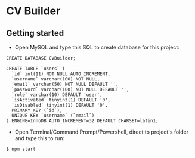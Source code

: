 # CV Builder

## Getting started
-   Open MySQL and type this SQL to create database for this project:
```
CREATE DATABASE CVBuilder;

CREATE TABLE `users` (
  `id` int(11) NOT NULL AUTO_INCREMENT,
  `username` varchar(100) NOT NULL,
  `email` varchar(50) NOT NULL DEFAULT '',
  `password` varchar(100) NOT NULL DEFAULT '',
  `role` varchar(10) DEFAULT 'user',
  `isActivated` tinyint(1) DEFAULT '0',
  `isDisabled` tinyint(1) DEFAULT '0',
  PRIMARY KEY (`id`),
  UNIQUE KEY `username` (`email`)
) ENGINE=InnoDB AUTO_INCREMENT=32 DEFAULT CHARSET=latin1;
```
-   Open Terminal/Command Prompt/Powershell, direct to project's folder and type this to run:
```
$ npm start
```
